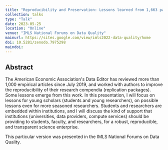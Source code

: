 ```yaml
---
title: "Reproducibility and Preservation: Lessons learned from 1,663 papers in Economics"
collection: talks
type: "Talk"
date: 2023-05-25
location: "Online"
venue: "IMLS National Forums on Data Quality"
mainurl: https://sites.google.com/view/imls2022-data-quality/home
doi: 10.5281/zenodo.7975298
maindoi: 
---
```


## Abstract

The American Economic Association's Data Editor has reviewed more than 1,000 empirical articles since July 2019, and worked with authors to improve the reproducibility of their research compendia (replication packages). Some lessons emerge from this work. In this presentation, I will focus on lessons for young scholars (students and young researchers), on possible lessons even for more seasoned researchers. Students and researchers are embedded within institutions, and I will discuss the kind of support that institutions (universities, data providers, compute services) should be providing to students, faculty, and researchers, for a robust, reproducible, and transparent science enterprise.

This particular version was presented in the IMLS National Forums on Data Quality.

